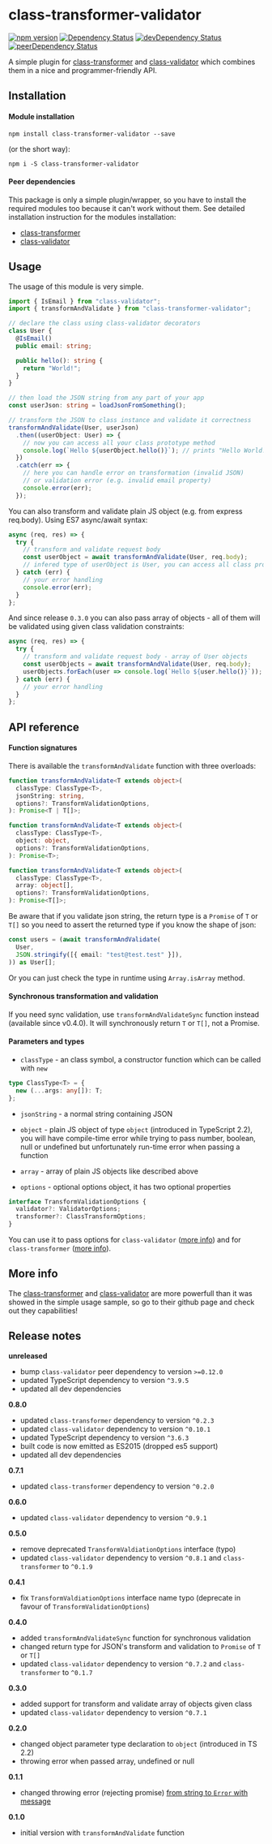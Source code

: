 # class-transformer-validator

[![npm version](https://badge.fury.io/js/class-transformer-validator.svg)](https://badge.fury.io/js/class-transformer-validator)
[![Dependency Status](https://david-dm.org/19majkel94/class-transformer-validator.svg)](https://david-dm.org/19majkel94/class-transformer-validator)
[![devDependency Status](https://david-dm.org/19majkel94/class-transformer-validator/dev-status.svg)](https://david-dm.org/19majkel94/class-transformer-validator#info=devDependencies)
[![peerDependency Status](https://david-dm.org/19majkel94/class-transformer-validator/peer-status.svg)](https://david-dm.org/19majkel94/class-transformer-validator#info=devDependencies)

A simple plugin for [class-transformer](https://github.com/pleerock/class-transformer) and [class-validator](https://github.com/pleerock/class-validator) which combines them in a nice and programmer-friendly API.

## Installation

#### Module installation

`npm install class-transformer-validator --save`

(or the short way):

`npm i -S class-transformer-validator`

#### Peer dependencies

This package is only a simple plugin/wrapper, so you have to install the required modules too because it can't work without them. See detailed installation instruction for the modules installation:

- [class-transformer](https://github.com/pleerock/class-transformer#installation)
- [class-validator](https://github.com/pleerock/class-validator#installation)

## Usage

The usage of this module is very simple.

```ts
import { IsEmail } from "class-validator";
import { transformAndValidate } from "class-transformer-validator";

// declare the class using class-validator decorators
class User {
  @IsEmail()
  public email: string;

  public hello(): string {
    return "World!";
  }
}

// then load the JSON string from any part of your app
const userJson: string = loadJsonFromSomething();

// transform the JSON to class instance and validate it correctness
transformAndValidate(User, userJson)
  .then((userObject: User) => {
    // now you can access all your class prototype method
    console.log(`Hello ${userObject.hello()}`); // prints "Hello World!" on console
  })
  .catch(err => {
    // here you can handle error on transformation (invalid JSON)
    // or validation error (e.g. invalid email property)
    console.error(err);
  });
```

You can also transform and validate plain JS object (e.g. from express req.body). Using ES7 async/await syntax:

```ts
async (req, res) => {
  try {
    // transform and validate request body
    const userObject = await transformAndValidate(User, req.body);
    // infered type of userObject is User, you can access all class prototype properties and methods
  } catch (err) {
    // your error handling
    console.error(err);
  }
};
```

And since release `0.3.0` you can also pass array of objects - all of them will be validated using given class validation constraints:

```ts
async (req, res) => {
  try {
    // transform and validate request body - array of User objects
    const userObjects = await transformAndValidate(User, req.body);
    userObjects.forEach(user => console.log(`Hello ${user.hello()}`));
  } catch (err) {
    // your error handling
  }
};
```

## API reference

#### Function signatures

There is available the `transformAndValidate` function with three overloads:

```ts
function transformAndValidate<T extends object>(
  classType: ClassType<T>,
  jsonString: string,
  options?: TransformValidationOptions,
): Promise<T | T[]>;
```

```ts
function transformAndValidate<T extends object>(
  classType: ClassType<T>,
  object: object,
  options?: TransformValidationOptions,
): Promise<T>;
```

```ts
function transformAndValidate<T extends object>(
  classType: ClassType<T>,
  array: object[],
  options?: TransformValidationOptions,
): Promise<T[]>;
```

Be aware that if you validate json string, the return type is a `Promise` of `T` or `T[]` so you need to assert the returned type if you know the shape of json:

```ts
const users = (await transformAndValidate(
  User,
  JSON.stringify([{ email: "test@test.test" }]),
)) as User[];
```

Or you can just check the type in runtime using `Array.isArray` method.

#### Synchronous transformation and validation

If you need sync validation, use `transformAndValidateSync` function instead (available since v0.4.0). It will synchronously return `T` or `T[]`, not a Promise.

#### Parameters and types

- `classType` - an class symbol, a constructor function which can be called with `new`

```ts
type ClassType<T> = {
  new (...args: any[]): T;
};
```

- `jsonString` - a normal string containing JSON

- `object` - plain JS object of type `object` (introduced in TypeScript 2.2), you will have compile-time error while trying to pass number, boolean, null or undefined but unfortunately run-time error when passing a function

- `array` - array of plain JS objects like described above

- `options` - optional options object, it has two optional properties

```ts
interface TransformValidationOptions {
  validator?: ValidatorOptions;
  transformer?: ClassTransformOptions;
}
```

You can use it to pass options for `class-validator` ([more info](https://github.com/pleerock/class-validator/blob/master/src/validation/ValidatorOptions.ts)) and for `class-transformer` ([more info](https://github.com/pleerock/class-transformer/blob/master/src/ClassTransformOptions.ts)).

## More info

The [class-transformer](https://github.com/pleerock/class-transformer) and [class-validator](https://github.com/pleerock/class-validator) are more powerfull than it was showed in the simple usage sample, so go to their github page and check out they capabilities!

## Release notes

**unreleased**

- bump `class-validator` peer dependency to version `>=0.12.0`
- updated TypeScript dependency to version `^3.9.5`
- updated all dev dependencies

**0.8.0**

- updated `class-transformer` dependency to version `^0.2.3`
- updated `class-validator` dependency to version `^0.10.1`
- updated TypeScript dependency to version `^3.6.3`
- built code is now emitted as ES2015 (dropped es5 support)
- updated all dev dependencies

**0.7.1**

- updated `class-transformer` dependency to version `^0.2.0`

**0.6.0**

- updated `class-validator` dependency to version `^0.9.1`

**0.5.0**

- remove deprecated `TransformValdiationOptions` interface (typo)
- updated `class-validator` dependency to version `^0.8.1` and `class-transformer` to `^0.1.9`

**0.4.1**

- fix `TransformValdiationOptions` interface name typo (deprecate in favour of `TransformValidationOptions`)

**0.4.0**

- added `transformAndValidateSync` function for synchronous validation
- changed return type for JSON's transform and validation to `Promise` of `T` or `T[]`
- updated `class-validator` dependency to version `^0.7.2` and `class-transformer` to `^0.1.7`

**0.3.0**

- added support for transform and validate array of objects given class
- updated `class-validator` dependency to version `^0.7.1`

**0.2.0**

- changed object parameter type declaration to `object` (introduced in TS 2.2)
- throwing error when passed array, undefined or null

**0.1.1**

- changed throwing error (rejecting promise) [from string to `Error` with message](https://github.com/19majkel94/class-transformer-validator/commit/e0ed33f9f8feb58d52bfdbc78f8150cdfd0ebe77#diff-f41e9d04a45c83f3b6f6e630f10117feR39)

**0.1.0**

- initial version with `transformAndValidate` function
